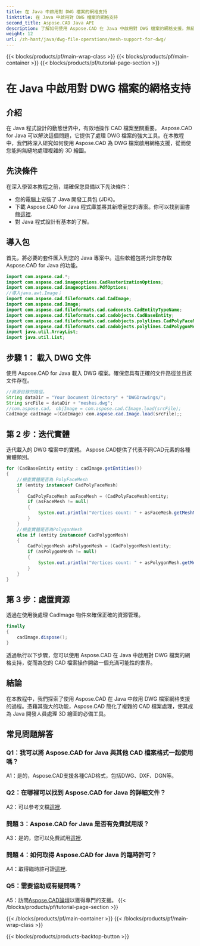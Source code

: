 ```yaml
---
title: 在 Java 中啟用對 DWG 檔案的網格支持
linktitle: 在 Java 中啟用對 DWG 檔案的網格支持
second_title: Aspose.CAD Java API
description: 了解如何使用 Aspose.CAD 在 Java 中啟用對 DWG 檔案的網格支援。無縫 3D 繪圖操作的逐步指南。 #Java程式設計#CADFiles
weight: 12
url: /zh-hant/java/dwg-file-operations/mesh-support-for-dwg/
---
```


{{< blocks/products/pf/main-wrap-class >}}
{{< blocks/products/pf/main-container >}}
{{< blocks/products/pf/tutorial-page-section >}}

# 在 Java 中啟用對 DWG 檔案的網格支持

## 介紹

在 Java 程式設計的動態世界中，有效地操作 CAD 檔案至關重要。 Aspose.CAD for Java 可以解決這個問題，它提供了處理 DWG 檔案的強大工具。在本教程中，我們將深入研究如何使用 Aspose.CAD 為 DWG 檔案啟用網格支援，從而使您能夠無縫地處理複雜的 3D 繪圖。

## 先決條件

在深入學習本教程之前，請確保您具備以下先決條件：
- 您的電腦上安裝了 Java 開發工具包 (JDK)。
- 下載 Aspose.CAD for Java 程式庫並將其新增至您的專案。你可以找到圖書館[這裡](https://releases.aspose.com/cad/java/).
- 對 Java 程式設計有基本的了解。

## 導入包

首先，將必要的套件匯入到您的 Java 專案中。這些軟體包將允許您存取 Aspose.CAD for Java 的功能。

```java
import com.aspose.cad.*;
import com.aspose.cad.imageoptions.CadRasterizationOptions;
import com.aspose.cad.imageoptions.PdfOptions;
//導入java.awt.Image；
import com.aspose.cad.fileformats.cad.CadImage;
import com.aspose.cad.Image;
import com.aspose.cad.fileformats.cad.cadconsts.CadEntityTypeName;
import com.aspose.cad.fileformats.cad.cadobjects.CadBaseEntity;
import com.aspose.cad.fileformats.cad.cadobjects.polylines.CadPolyFaceMesh;
import com.aspose.cad.fileformats.cad.cadobjects.polylines.CadPolygonMesh;
import java.util.ArrayList;
import java.util.List;

```

## 步驟 1： 載入 DWG 文件

使用 Aspose.CAD for Java 載入 DWG 檔案。確保您具有正確的文件路徑並且該文件存在。

```java
//資源目錄的路徑。
String dataDir = "Your Document Directory" + "DWGDrawings/";
String srcFile = dataDir + "meshes.dwg";
//com.aspose.cad。 objImage = com.aspose.cad.CImage.load(srcFile);
CadImage cadImage =(CadImage) com.aspose.cad.Image.load(srcFile);;
```

## 第 2 步：迭代實體

迭代載入的 DWG 檔案中的實體。 Aspose.CAD提供了代表不同CAD元素的各種實體類別。

```java
for (CadBaseEntity entity : cadImage.getEntities())
{
    //檢查實體是否為 PolyFaceMesh
    if (entity instanceof CadPolyFaceMesh)
    {
        CadPolyFaceMesh asFaceMesh = (CadPolyFaceMesh)entity;
        if (asFaceMesh != null)
        {
            System.out.println("Vertices count: " + asFaceMesh.getMeshMVertexCount());
        }
    }
    //檢查實體是否為PolygonMesh
    else if (entity instanceof CadPolygonMesh)
    {
        CadPolygonMesh asPolygonMesh = (CadPolygonMesh)entity;
        if (asPolygonMesh != null)
        {
            System.out.println("Vertices count: " + asPolygonMesh.getMeshMVertexCount());
        }
    }
}
```

## 第 3 步：處置資源

透過在使用後處理 CadImage 物件來確保正確的資源管理。

```java
finally
{
    cadImage.dispose();
}
```

透過執行以下步驟，您可以使用 Aspose.CAD 在 Java 中啟用對 DWG 檔案的網格支持，從而為您的 CAD 檔案操作開啟一個充滿可能性的世界。

## 結論

在本教程中，我們探索了使用 Aspose.CAD 在 Java 中啟用 DWG 檔案網格支援的過程。憑藉其強大的功能，Aspose.CAD 簡化了複雜的 CAD 檔案處理，使其成為 Java 開發人員處理 3D 繪圖的必備工具。

## 常見問題解答

### Q1：我可以將 Aspose.CAD for Java 與其他 CAD 檔案格式一起使用嗎？

A1：是的，Aspose.CAD支援各種CAD格式，包括DWG、DXF、DGN等。

### Q2：在哪裡可以找到 Aspose.CAD for Java 的詳細文件？

 A2：可以參考文檔[這裡](https://reference.aspose.com/cad/java/).

### 問題 3：Aspose.CAD for Java 是否有免費試用版？

A3：是的，您可以免費試用[這裡](https://releases.aspose.com/).

### 問題 4：如何取得 Aspose.CAD for Java 的臨時許可？

 A4：取得臨時許可證[這裡](https://purchase.aspose.com/temporary-license/).

### Q5：需要協助或有疑問嗎？

A5：訪問[Aspose.CAD論壇](https://forum.aspose.com/c/cad/19)以獲得專門的支援。
{{< /blocks/products/pf/tutorial-page-section >}}

{{< /blocks/products/pf/main-container >}}
{{< /blocks/products/pf/main-wrap-class >}}

{{< blocks/products/products-backtop-button >}}
